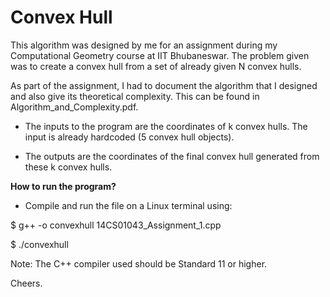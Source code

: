 # Convex Hull

This algorithm was designed by me for an assignment during my Computational Geometry course at IIT Bhubaneswar. The problem given was to create a convex hull from a set of already given N convex hulls. 

As part of the assignment, I had to document the algorithm that I designed and also give its theoretical complexity. This can be found in Algorithm_and_Complexity.pdf.

- The inputs to the program are the coordinates of k convex hulls. The input is already hardcoded (5 convex hull objects).  

- The outputs are the coordinates of the final convex hull generated from these k convex hulls. 

<b>How to run the program?</b>

- Compile and run the file on a Linux terminal using: 

$ g++ -o convexhull 14CS01043_Assignment_1.cpp 

$ ./convexhull 

Note: The C++ compiler used should be Standard 11 or higher. 

Cheers.

